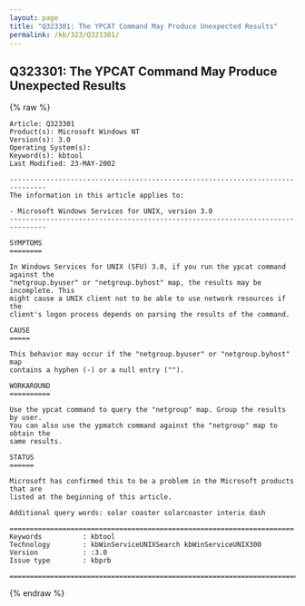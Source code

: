```yaml
---
layout: page
title: "Q323301: The YPCAT Command May Produce Unexpected Results"
permalink: /kb/323/Q323301/
---
```


## Q323301: The YPCAT Command May Produce Unexpected Results

{% raw %}

	Article: Q323301
	Product(s): Microsoft Windows NT
	Version(s): 3.0
	Operating System(s): 
	Keyword(s): kbtool
	Last Modified: 23-MAY-2002
	
	-------------------------------------------------------------------------------
	The information in this article applies to:
	
	- Microsoft Windows Services for UNIX, version 3.0 
	-------------------------------------------------------------------------------
	
	SYMPTOMS
	========
	
	In Windows Services for UNIX (SFU) 3.0, if you run the ypcat command against the
	"netgroup.byuser" or "netgroup.byhost" map, the results may be incomplete. This
	might cause a UNIX client not to be able to use network resources if the
	client's logon process depends on parsing the results of the command.
	
	CAUSE
	=====
	
	This behavior may occur if the "netgroup.byuser" or "netgroup.byhost" map
	contains a hyphen (-) or a null entry ("").
	
	WORKAROUND
	==========
	
	Use the ypcat command to query the "netgroup" map. Group the results by user.
	You can also use the ypmatch command against the "netgroup" map to obtain the
	same results.
	
	STATUS
	======
	
	Microsoft has confirmed this to be a problem in the Microsoft products that are
	listed at the beginning of this article.
	
	Additional query words: solar coaster solarcoaster interix dash
	
	======================================================================
	Keywords          : kbtool 
	Technology        : kbWinServiceUNIXSearch kbWinServiceUNIX300
	Version           : :3.0
	Issue type        : kbprb
	
	=============================================================================
	

{% endraw %}
